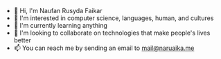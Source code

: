 - 👋 Hi, I'm Naufan Rusyda Faikar
- 👀 I'm interested in computer science, languages, human, and cultures
- 🌱 I'm currently learning anything
- 💞️ I'm looking to collaborate on technologies that make people's lives better
- 📫 You can reach me by sending an email to mail@naruaika.me

<!---
naruaika/naruaika is a ✨ special ✨ repository because its `README.md` (this file) appears on your GitHub profile.
You can click the Preview link to take a look at your changes.
--->
